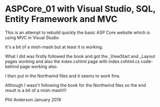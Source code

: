# ASPCore_01 with Visual Studio, SQL, Entity Framework and MVC

This is an attempt to rebuild quickly the basic ASP Core website which is using MVC in Visual Studio

It's a bit of a mish-mash but at least it is working.

What I did was firstly followed the book and got the _ViewStart and _Layout pages working and also the index.cshtml page with index.cshtml.cs code-behind page working also.

I then put in the Northwind files and it seems to work fine.

Although I wasn't following the book for the Northwind files so the end result is a bit of a mish-mash!!!

Phil Anderson
January 2019